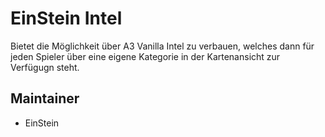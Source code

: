 # EinStein Intel

Bietet die Möglichkeit über A3 Vanilla Intel zu verbauen, welches dann für jeden Spieler über eine eigene Kategorie in der Kartenansicht zur Verfügugn steht.

## Maintainer

- EinStein
